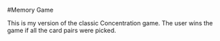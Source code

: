 #Memory Game

This is my version of the classic Concentration game.  The user wins the game
if all the card pairs were picked.